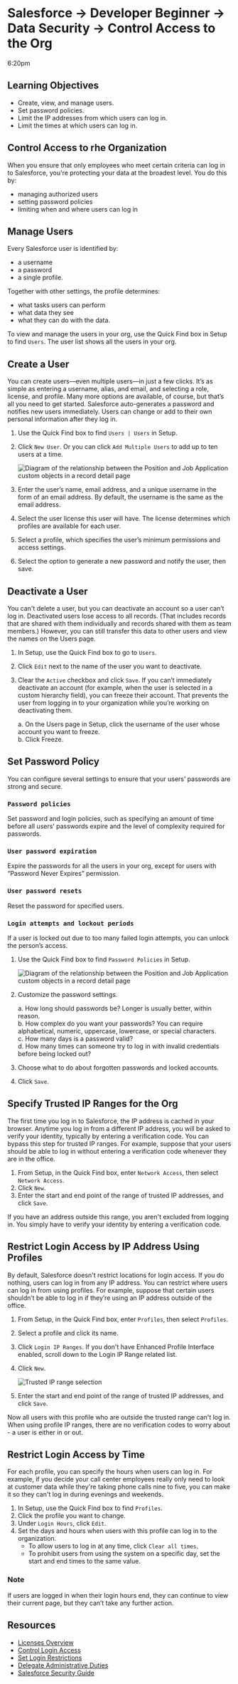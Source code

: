 # Salesforce -> Developer Beginner -> Data Security -> Control Access to the Org

6:20pm

## Learning Objectives

- Create, view, and manage users.
- Set password policies.
- Limit the IP addresses from which users can log in.
- Limit the times at which users can log in.

## Control Access to rhe Organization

When you ensure that only employees who meet certain criteria can log in to Salesforce, you're protecting your data at the broadest level. You do this by:

- managing authorized users
- setting password policies
- limiting when and where users can log in

## Manage Users

Every Salesforce user is identified by:

- a username
- a password
- a single profile.

Together with other settings, the profile determines:

- what tasks users can perform
- what data they see
- what they can do with the data.

To view and manage the users in your org, use the Quick Find box in Setup to find `Users`. The user list shows all the users in your org.

## Create a User

You can create users—even multiple users—in just a few clicks. It’s as simple as entering a username, alias, and email, and selecting a role, license, and profile. Many more options are available, of course, but that’s all you need to get started.
Salesforce auto-generates a password and notifies new users immediately. Users can change or add to their own personal information after they log in.

1. Use the Quick Find box to find `Users | Users` in Setup.
2. Click `New User`. Or you can click `Add Multiple Users` to add up to ten users at a time.

    ![Diagram of the relationship between the Position and Job Application custom objects in a record detail page](/assets/new-user-diagram.png)

3. Enter the user’s name, email address, and a unique username in the form of an email address. By default, the username is the same as the email address.
4. Select the user license this user will have. The license determines which profiles are available for each user.
5. Select a profile, which specifies the user’s minimum permissions and access settings.
6. Select the option to generate a new password and notify the user, then save.

## Deactivate a User

You can't delete a user, but you can deactivate an account so a user can’t log in. Deactivated users lose access to all records. (That includes records that are shared with them individually and records shared with them as team members.) However, you can still transfer this data to other users and view the names on the Users page.

1. In Setup, use the Quick Find box to go to `Users`.
2. Click `Edit` next to the name of the user you want to deactivate.
3. Clear the `Active` checkbox and click `Save`. If you can’t immediately deactivate an account (for example, when the user is selected in a custom hierarchy field), you can freeze their account. That prevents the user from logging in to your organization while you’re working on deactivating them.

    a. On the Users page in Setup, click the username of the user whose account you want to freeze.\
    b. Click Freeze.

## Set Password Policy

You can configure several settings to ensure that your users’ passwords are strong and secure.

### `Password policies`

Set password and login policies, such as specifying an amount of time before all users’ passwords expire and the level of complexity required for passwords.

### `User password expiration`

Expire the passwords for all the users in your org, except for users with “Password Never Expires” permission.

### `User password resets`

Reset the password for specified users.

### `Login attempts and lockout periods`

If a user is locked out due to too many failed login attempts, you can unlock the person’s access.

1. Use the Quick Find box to find `Password Policies` in Setup.

    ![Diagram of the relationship between the Position and Job Application custom objects in a record detail page](/assets/password-policies-diagram.png)

2. Customize the password settings.

    a. How long should passwords be? Longer is usually better, within reason.\
    b. How complex do you want your passwords? You can require alphabetical, numeric, uppercase, lowercase, or special characters.\
    c. How many days is a password valid?\
    d. How many times can someone try to log in with invalid credentials before being locked out?

3. Choose what to do about forgotten passwords and locked accounts.
4. Click `Save`.

## Specify Trusted IP Ranges for the Org

The first time you log in to Salesforce, the IP address is cached in your browser. Anytime you log in from a different IP address, you will be asked to verify your identity, typically by entering a verification code. You can bypass this step for trusted IP ranges. For example, suppose that your users should be able to log in without entering a verification code whenever they are in the office.

1. From Setup, in the Quick Find box, enter `Network Access`, then select `Network Access`.
2. Click `New`.
3. Enter the start and end point of the range of trusted IP addresses, and click `Save`.

If you have an address outside this range, you aren't excluded from logging in. You simply have to verify your identity by entering a verification code.

## Restrict Login Access by IP Address Using Profiles

By default, Salesforce doesn't restrict locations for login access. If you do nothing, users can log in from any IP address. You can restrict where users can log in from using profiles. For example, suppose that certain users shouldn’t be able to log in if they’re using an IP address outside of the office.

1. From Setup, in the Quick Find box, enter `Profiles`, then select `Profiles`.
2. Select a profile and click its name.
3. Click `Login IP Ranges`. If you don't have Enhanced Profile Interface enabled, scroll down to the Login IP Range related list.
4. Click `New`.

    ![Trusted IP range selection](/assets/ip-ranges-example.png)

5. Enter the start and end point of the range of trusted IP addresses, and click `Save`.

Now all users with this profile who are outside the trusted range can't log in. When using profile IP ranges, there are no verification codes to worry about - a user is either in or out.

## Restrict Login Access by Time

For each profile, you can specify the hours when users can log in. For example, if you decide your call center employees really only need to look at customer data while they're taking phone calls nine to five, you can make it so they can't log in during evenings and weekends.

1. In Setup, use the Quick Find box to find `Profiles`.
2. Click the profile you want to change.
3. Under `Login Hours`, click `Edit`.
4. Set the days and hours when users with this profile can log in to the organization.
    - To allow users to log in at any time, click `Clear all times`.
    - To prohibit users from using the system on a specific day, set the start and end times to the same value. 

### Note

If users are logged in when their login hours end, they can continue to view their current page, but they can’t take any further action.

## Resources

- [Licenses Overview](https://help.salesforce.com/HTViewHelpDoc?id=users_licenses_overview.htm&language=en_US)
- [Control Login Access](https://help.salesforce.com/apex/HTViewHelpDoc?id=controlling_login_access.htm&language=en_US)
- [Set Login Restrictions](https://help.salesforce.com/HTViewHelpDoc?id=admin_loginrestrict.htm&language=en_US)
- [Delegate Administrative Duties](https://help.salesforce.com/HTViewHelpDoc?id=admin_delegate.htm&language=en_US)
- [Salesforce Security Guide](https://developer.salesforce.com/docs/atlas.en-us.securityImplGuide.meta/securityImplGuide/login_ip_ranges.htm)
